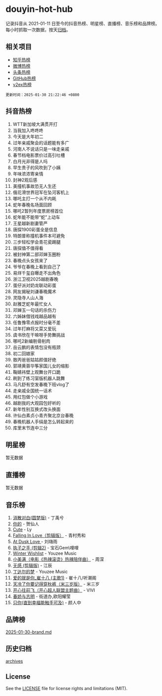 # douyin-hot-hub

记录抖音从 2021-01-11 日至今的抖音热榜、明星榜、直播榜、音乐榜和品牌榜。每小时抓取一次数据，按天[归档](archives)。

## 相关项目

- [知乎热榜](https://github.com/lonnyzhang423/zhihu-hot-hub)
- [微博热榜](https://github.com/lonnyzhang423/weibo-hot-hub)
- [头条热榜](https://github.com/lonnyzhang423/toutiao-hot-hub)
- [GitHub热榜](https://github.com/lonnyzhang423/github-hot-hub)
- [v2ex热榜](https://github.com/lonnyzhang423/v2ex-hot-hub)


`更新时间：2025-01-30 21:22:46 +0800`

## 抖音热榜

1. WTT新加坡大满贯开打
1. 当我加入咚咚咚
1. 今天是大年初二
1. 过年亲戚聚会的话题能有多广
1. 河南人不说话只是一味走亲戚
1. 春节档电影票价过高引吐槽
1. 白月光非得是人吗
1. 早生贵子的风吹到了小姨
1. 年味浓浓寄亲情
1. 封神2观后感
1. 美撞机事故恐无人生还
1. 俄花滑世界冠军在坠河客机上
1. 哪吒主打一个从不内耗
1. 蛇年春晚名场面回顾
1. 哪吒2暂列年度票房榜首位
1. 蛇年能不能带“蛇”上动车
1. 王星越新剧妻管严
1. 唐探1900彩蛋全是信息
1. 特朗普称撞机事件本可避免
1. 三步轻松学会青花瓷踢腿
1. 唐探值不值得看
1. 被封神第二部邓婵玉圈粉
1. 春晚点头女孩来了
1. 爷爷在春晚上看到自己了
1. 易烊千玺自曝走不出角色
1. 浙江卫视2025越剧春晚
1. 蛋仔派对奶龙联动彩蛋
1. 网友揭秘刘谦春晚魔术
1. 灵隐寺人山人海
1. 赵雅芝蛇年最忙女人
1. 邓婵玉一句话的杀伤力
1. 六姊妹借钱戏越品越有
1. 任鲁豫零点报时分毫不差
1. 过年打麻将又菜又爱玩
1. 虞书欣在干嘛呀手势舞挑战
1. 哪吒2新编剔骨削肉
1. 岳云鹏的表情包没有瓶颈
1. 初二回娘家
1. 敖丙爸爸姑姑颜值好绝
1. 郭靖黄蓉华筝家国儿女的缩影
1. 鞠婧祎壁上观舞台开口跪
1. 刷到了练习室版机器人跳舞
1. 马凡舒有空发春晚下班vlog了
1. 走亲戚全国统一话术
1. 用红包做个小游戏
1. 越剧我的大观园包好听的
1. 新年性别互换式改头换面
1. 许仙白素贞小青齐聚北京台春晚
1. 春晚机器人手绢是怎么转起来的
1. 库里末节连中三分

## 明星榜

暂无数据

## 直播榜

暂无数据

## 音乐榜

1. [消散对白(圆梦版)](https://sf5-hl-cdn-tos.douyinstatic.com/obj/tos-cn-ve-2774/og4jB5I5IizzoZVAAAzWgBMAsMDWoArfwBOiFs) - 丁禹兮
1. [你的](https://sf5-hl-cdn-tos.douyinstatic.com/obj/tos-cn-ve-2774/oYuIeKf42jB7sEV6B2upMdpYAgfrQWj0FeRegh) - 贺仙人
1. [Cute](https://sf5-hl-cdn-tos.douyinstatic.com/obj/tos-cn-ve-2774/o4IbIzHWKAAB4wsS5qMBRiiAlEBGTpQRNfFvuo) - Ly
1. [Falling In Love（剪辑版）](https://sf5-hl-cdn-tos.douyinstatic.com/obj/tos-cn-ve-2774/o8ajpA8zzgBPahbBIO8AcKGBLJezFCRd1wfP9f) - 青村秀和
1. [ At Dusk  Love ](https://sf5-hl-cdn-tos.douyinstatic.com/obj/tos-cn-ve-2774/o8CrpCf5CaYgI4ZrtQgMQAFEfuGqNnRSDQAPBc) - 刘嗨雨
1. [执子之手 (剪辑2)](https://sf5-hl-cdn-tos.douyinstatic.com/obj/tos-cn-ve-2774/oUoZLQjCc31XzqsBnBQUNgeKtYPBcgbFDwtfcu) - 宝石Gem\哩哩
1. [Winter Wishlist](https://sf5-hl-cdn-tos.douyinstatic.com/obj/tos-cn-ve-2774/oIIgUOeamCFCVAzxN6MFRLIBlLGpUqQxeeHrLE) - Youzee Music
1. [小美满（电影《热辣滚烫》热辣陪伴曲）](https://sf3-cdn-tos.douyinstatic.com/obj/tos-cn-ve-2774/o0GAn2lSgfZIDUgtevCGDQYnFg4CwnrBaxbTZL) - 周深
1. [无感 (剪辑版)](https://sf5-hl-cdn-tos.douyinstatic.com/obj/tos-cn-ve-2774/o0eIsUzJBDlQaQFC5OFlgbMEZC1TFYBftOBn6p) - 江辰
1. [丁达尔的梦](https://sf5-hl-cdn-tos.douyinstatic.com/obj/tos-cn-ve-2774/oMU3WirUZBVQkAC9ccG5P2IQirziZM2RTInUY) - Youzee Music
1. [爱的就是你_崔十八 (主歌1)](https://sf5-hl-cdn-tos.douyinstatic.com/obj/tos-cn-ve-2774/oI5BO5DhFZ6UTcNCnZaOCBLtZ7WIMQGfgnXf5E) - 崔十八/听潮阁
1. [天冷了你要记得穿秋裤（米三岁版）](https://sf5-hl-cdn-tos.douyinstatic.com/obj/tos-cn-ve-2774/oQlIwVIDWiZ6BQilAorS7MA0AgCkQDvcZAdm1) - 米三岁
1. [开心往前飞（开心超人联盟主题曲）](https://sf5-hl-cdn-tos.douyinstatic.com/obj/tos-cn-ve-2774/9d8fb7c82cf1421fb93a9fe925275e0a) - VIVI
1. [春娇与志明](https://sf5-hl-cdn-tos.douyinstatic.com/obj/tos-cn-ve-2774/e530d8fceb7044b39707d7f9ff54add1) - 街道办,欧阳耀莹
1. [只你(直到幸福能触手可及)](https://sf5-hl-cdn-tos.douyinstatic.com/obj/tos-cn-ve-2774/o0lBkRDzFTeaVSUz3ZZSCBVtZ5DIMQGfgmEAuE) - 颜人中

## 品牌榜

[2025-01-30-brand.md](archives/2025-01-30-brand.md)

## 历史归档

[archives](archives)

## License

See the [LICENSE](LICENSE) file for license rights and limitations (MIT).
